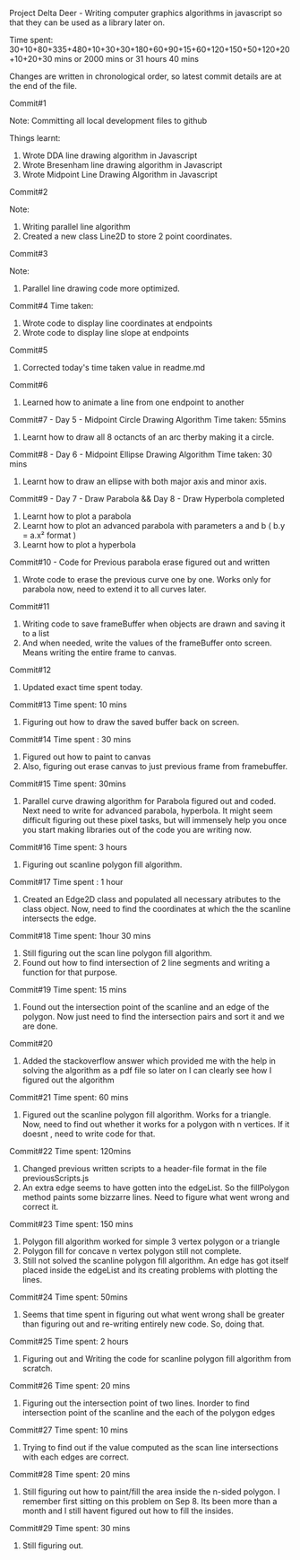 Project Delta Deer - Writing computer graphics algorithms in javascript so that they can be used as a library later on.

Time spent: 30+10+80+335+480+10+30+30+180+60+90+15+60+120+150+50+120+20+10+20+30 mins
or 2000 mins
or 31 hours 40 mins

Changes are written in chronological order, so latest commit details are at the end of the file.


Commit#1 

Note: Committing all local development files to github

Things learnt:
1. Wrote DDA line drawing algorithm in Javascript
2. Wrote Bresenham line drawing algorithm in Javascript
3. Wrote Midpoint Line Drawing Algorithm in Javascript

Commit#2 

Note:

1. Writing parallel line algorithm
2. Created a new class Line2D to store 2 point coordinates.


Commit#3

Note:
1. Parallel line drawing code more optimized.

Commit#4
Time taken:

1. Wrote code to display line coordinates at endpoints 
2. Wrote code to display line slope at endpoints

Commit#5

1. Corrected today's time taken value in readme.md


Commit#6 
1. Learned how to animate a line from one endpoint to another


Commit#7 - Day 5 - Midpoint Circle Drawing Algorithm
Time taken: 55mins

1. Learnt how to draw all 8 octancts of an arc therby making it a circle.


Commit#8 - Day 6 - Midpoint Ellipse Drawing Algorithm
Time taken: 30 mins
1. Learnt how to draw an ellipse with both major axis and minor axis.


Commit#9 - Day 7 - Draw Parabola && Day 8 - Draw Hyperbola completed
1. Learnt how to plot a parabola
2. Learnt how to plot an advanced parabola with parameters a and b ( b.y = a.x² format )
3. Learnt how to plot a hyperbola

Commit#10 - Code for Previous parabola erase figured out and written

1. Wrote code to erase the previous curve one by one. Works only for parabola now, need to extend it to all curves later.


Commit#11

1. Writing code to save frameBuffer when objects are drawn and saving it to a list 
2. And when needed, write the values of the frameBuffer onto screen. Means writing the entire frame to canvas.


Commit#12 
1. Updated exact time spent today.

Commit#13
Time spent: 10 mins
1. Figuring out how to draw the saved buffer back on screen.


Commit#14
Time spent : 30 mins

1. Figured out how to paint to canvas
2. Also, figuring out erase canvas to just previous frame from framebuffer.


Commit#15
Time spent: 30mins
1. Parallel curve drawing algorithm for Parabola figured out and coded. Next need to write for advanced parabola, hyperbola. It might seem difficult figuring out these pixel tasks, but will immensely help you once you start making libraries out of the code you are writing now.


Commit#16
Time spent: 3 hours
1. Figuring out scanline polygon fill algorithm.

Commit#17
Time spent : 1 hour

1. Created an Edge2D class and populated all necessary atributes to the class object. 
Now, need to find the coordinates at which the the scanline intersects the edge.

Commit#18
Time spent: 1hour 30 mins

1. Still figuring out the scan line polygon fill algorithm.
2. Found out how to find intersection of 2 line segments and writing a function for that purpose. 


Commit#19
Time spent: 15 mins

1. Found out the intersection point of the scanline and an edge of the polygon. Now just need to find 
the intersection pairs and sort it and we are done.

Commit#20
1. Added the stackoverflow answer which provided me with the help in solving the algorithm as a pdf file 
so later on I can clearly see how I figured out the algorithm

Commit#21
Time spent: 60 mins


1. Figured out the scanline polygon fill algorithm. Works for a triangle. Now, need to find out whether it works
for a polygon with n vertices. If it doesnt , need to write code for that.

Commit#22 
Time spent: 120mins

1. Changed previous written scripts to a header-file format in the file previousScripts.js
2. An extra edge seems to have gotten into the edgeList. So the fillPolygon method paints some bizzarre lines. Need to figure what went wrong and correct it.


Commit#23
Time spent: 150 mins

1. Polygon fill algorithm worked for simple 3 vertex polygon or a triangle
2. Polygon fill for concave n vertex polygon still not complete.
3. Still not solved the scanline polygon fill algorithm. An edge has got itself placed inside the edgeList and its 
creating problems with plotting the lines.


Commit#24
Time spent: 50mins

1. Seems that time spent in figuring out what went wrong shall be greater than figuring out and re-writing entirely new code.
So, doing that.

Commit#25
Time spent: 2 hours

1. Figuring out and Writing the code for scanline polygon fill algorithm from scratch. 

Commit#26
Time spent: 20 mins

1. Figuring out the intersection point of two lines. Inorder to find intersection point of the scanline and the each of the polygon edges


Commit#27
Time spent: 10 mins

1. Trying to find out if the value computed as the scan line intersections with each edges are correct.


Commit#28
Time spent: 20 mins


1. Still figuring out how to paint/fill the area inside the n-sided polygon. I remember first sitting on this problem on Sep 8. Its been more than a month and I still havent figured out how to fill the insides.


Commit#29
Time spent: 30 mins

1. Still figuring out.